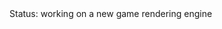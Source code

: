 <DOCTYPE html>
<html>
Status: working on a new game rendering engine 
 
 <style>
body {
  background-image: url('ii.png');
}

    <!-- <div>
    Tutorial - installing a debian image <a href="https://drspineci.github.io/install-debian.text" > debian image </a>
  </div>
  -->
   <div>
    Tutorial -  <a href="https://drspineci.github.io/encrypt2-0.sh" > encrypting </a> with openssl and  <a href="https://drspineci.github.io/decrypt2-0.sh" > decrypting </a> a folder or file 
  </div>
  <div>
Burning a mp3 cd after using a app for downloading u.k. music<a href="https://drspineci.github.io" > soon </a>
  </div>
 
}
 
   <div>
Check out more about me <a href="https://drspineci.github.io/cv.spineci-PDL.txt" > here</a>
  </div>

</style>

 
  </html>
